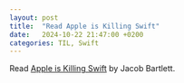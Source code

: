```yaml
---
layout: post
title:  "Read Apple is Killing Swift"
date:   2024-10-22 21:47:00 +0200
categories: TIL, Swift
---
```

Read [Apple is Killing Swift](https://blog.jacobstechtavern.com/p/apple-is-killing-swift) by Jacob Bartlett.
